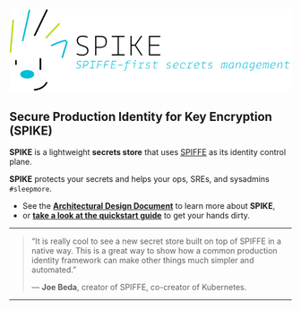 ![SPIKE](assets/spike-banner-lg.png)

## Secure Production Identity for Key Encryption (SPIKE)

**SPIKE**  is a lightweight **secrets store** that uses [SPIFFE][spiffe] 
as its identity control plane.

**SPIKE** protects your secrets and helps your ops, SREs, and sysadmins 
`#sleepmore`. 

* See the [**Architectural Design Document**][architecture] to learn more 
  about **SPIKE**, 
* or [**take a look at the quickstart guide**][quickstart] to get your hands 
  dirty.

----

> “It is really cool to see a new secret store built on top of SPIFFE 
> in a native way. This is a great way to show how a common production 
> identity framework can make other things much simpler and automated.”
> 
> — **Joe Beda**, creator of SPIFFE, co-creator of Kubernetes.

----

[spiffe]: https://spiffe.io/ "Turtle Power"
[architecture]: architecture/README.md "SPIKE Architecture"
[quickstart]: quickstart.md "SPIKE Quickstart"
